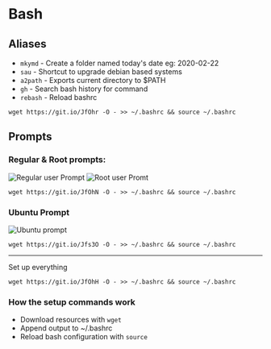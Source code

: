# Bash
## Aliases
* ```mkymd``` - Create a folder named today's date eg: 2020-02-22
* ```sau``` - Shortcut to upgrade debian based systems
* ```a2path``` - Exports current directory to $PATH
* ```gh``` - Search bash history for command
* ```rebash``` - Reload bashrc

```
wget https://git.io/JfOhr -O - >> ~/.bashrc && source ~/.bashrc
```

## Prompts
### Regular & Root prompts:
![Regular user Prompt](https://i.imgur.com/7sP936r.png)
![Root user Promt](https://i.imgur.com/nZRfO7L.png)

```
wget https://git.io/JfOhN -O - >> ~/.bashrc && source ~/.bashrc
```

### Ubuntu Prompt 
![Ubuntu prompt](https://i.imgur.com/oS6mtDi.png)

```
wget https://git.io/Jfs3O -O - >> ~/.bashrc && source ~/.bashrc
```
---

Set up everything
```
wget https://git.io/JfOhH -O - >> ~/.bashrc && source ~/.bashrc
```

### How the setup commands work
* Download resources with ```wget```
* Append output to ~/.bashrc 
* Reload bash configuration with ```source```
